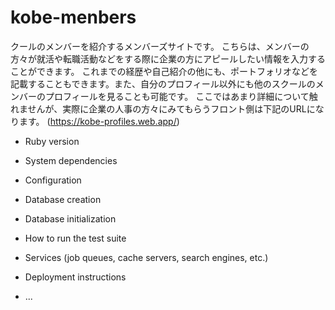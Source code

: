 # kobe-menbers

クールのメンバーを紹介するメンバーズサイトです。
こちらは、メンバーの方々が就活や転職活動などをする際に企業の方にアピールしたい情報を入力することができます。
これまでの経歴や自己紹介の他にも、ポートフォリオなどを記載することもできます。また、自分のプロフィール以外にも他のスクールのメンバーのプロフィールを見ることも可能です。
ここではあまり詳細について触れませんが、実際に企業の人事の方々にみてもらうフロント側は下記のURLになります。
(https://kobe-profiles.web.app/)


* Ruby version

* System dependencies

* Configuration

* Database creation

* Database initialization

* How to run the test suite

* Services (job queues, cache servers, search engines, etc.)

* Deployment instructions

* ...
